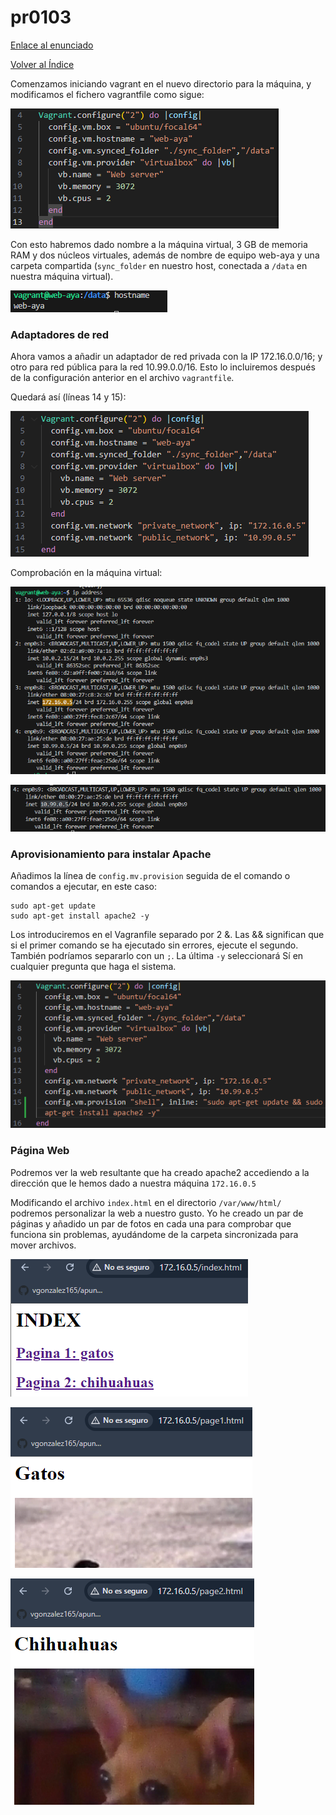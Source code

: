 # pr0103

[Enlace al enunciado](https://github.com/vgonzalez165/apuntes_aso/blob/main/ut01/practicas/pr0103.md)

[Volver al Índice](../../index.md)

Comenzamos iniciando vagrant en el nuevo directorio para la máquina, y modificamos el fichero vagrantfile como sigue:

![alt text](image.png)

Con esto habremos dado nombre a la máquina virtual, 3 GB de memoria RAM y dos núcleos virtuales, además de nombre de equipo web-aya y una carpeta compartida (```sync_folder``` en nuestro host, conectada a ```/data``` en nuestra máquina virtual).

![alt text](image-7.png)

### Adaptadores de red

Ahora vamos a añadir un adaptador de red privada con la IP 172.16.0.0/16; y otro para red pública para la red 10.99.0.0/16. Esto lo incluiremos después de la configuración anterior en el archivo ```vagrantfile```.

Quedará así (líneas 14 y 15):

![alt text](image-8.png)

Comprobación en la máquina virtual:

![alt text](image-2.png)

![alt text](image-3.png)

### Aprovisionamiento para instalar Apache

Añadimos la línea de ```config.mv.provision``` seguida de el comando o comandos a ejecutar, en este caso:

```
sudo apt-get update
sudo apt-get install apache2 -y
```

Los introduciremos en el Vagranfile separado por 2 &. Las && significan que si el primer comando se ha ejecutado sin errores, ejecute el segundo. También podríamos separarlo con un ```;```. La última ```-y``` seleccionará Sí en cualquier pregunta que haga el sistema.

![alt text](image-10.png)

### Página Web

Podremos ver la web resultante que ha creado apache2 accediendo a la dirección que le hemos dado a nuestra máquina ```172.16.0.5```

Modificando el archivo ```index.html``` en el directorio ```/var/www/html/``` podremos personalizar la web a nuestro gusto. Yo he creado un par de páginas y añadido un par de fotos en cada una para comprobar que funciona sin problemas, ayudándome de la carpeta sincronizada para mover archivos.

![alt text](image-4.png)

![alt text](image-5.png)

![alt text](image-6.png)